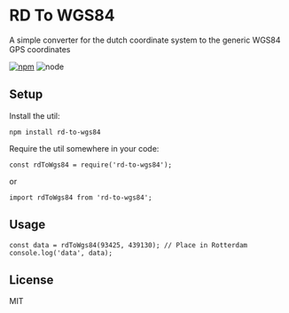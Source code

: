 # RD To WGS84

A simple converter for the dutch coordinate system to the generic WGS84 GPS coordinates

[![npm](https://img.shields.io/npm/v/rd-to-wgs84.svg)](https://www.npmjs.com/package/rd-to-wgs84) ![node](https://img.shields.io/node/v/rd-to-wgs84.svg)

## Setup
Install the util:
```
npm install rd-to-wgs84
```
Require the util somewhere in your code:
```
const rdToWgs84 = require('rd-to-wgs84');
```
or
```
import rdToWgs84 from 'rd-to-wgs84';
```

## Usage
```
const data = rdToWgs84(93425, 439130); // Place in Rotterdam
console.log('data', data);
```

## License

MIT
